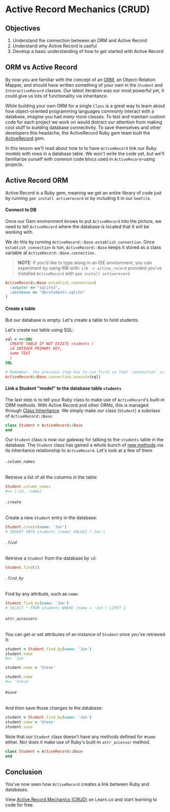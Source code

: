 # Active Record Mechanics (CRUD)

## Objectives

1.  Understand the connection between an ORM and Active Record
2.  Understand why Active Record is useful
3.  Develop a basic understanding of how to get started with Active Record

## ORM vs Active Record

By now you are familiar with the concept of an [ORM][], an Object-Relation
Mapper, and should have written something of your own in the `Student` and
`InteractiveRecord` classes. Our latest iteration was our most powerful yet,
it could give us lots of functionality via inheritance.

While building your own ORM for a single `Class` is a great way to learn about
how object-oriented programming languages commonly interact with a database,
imagine you had _many_ more classes. To test and maintain custom code for each
project we work on would distract our attention from making cool stuff to
building database connectivity. To save themselves and other developers this
headache, the ActiveRecord Ruby gem team built the [ActiveRecord][ar]
gem.

In this lesson we'll read about how to to have `ActiveRecord` link our Ruby
models with rows in a database table. We won't write the code yet, but we'll
familiarize ourself with common code blocs used in `ActiveRecord`-using
projects.

## Active Record ORM

Active Record is a Ruby gem, meaning we get an entire library of code just by
running `gem install activerecord` or by including it in our `Gemfile`.

#### Connect to DB

Once our Gem environment knows to put `ActiveRecord` into the picture, we need
to tell `ActiveRecord` where the database is located that it will be working
with.

We do this by running `ActiveRecord::Base.establish_connection`. Once
`establish_connection` is run, `ActiveRecord::Base` keeps it stored as a class
variable at `ActiveRecord::Base.connection`.

> **NOTE**: If you'd like to type along in an IDE environment, you can experiment by using
> IRB with: `irb -r active_record` provided you've installed `ActiveRecord` with
> `gem install activerecord`

```ruby
ActiveRecord::Base.establish_connection(
  :adapter => "sqlite3",
  :database => "db/students.sqlite"
)
```

#### Create a table

But our database is empty. Let's create a table to hold students.

Let's create our table using SQL:

```ruby
sql = <<-SQL
  CREATE TABLE IF NOT EXISTS students (
  id INTEGER PRIMARY KEY,
  name TEXT
  )
SQL

# Remember, the previous step has to run first so that `connection` is set!
ActiveRecord::Base.connection.execute(sql)
```

#### Link a Student "model" to the database table `students`

The last step is to tell your Ruby class to make use of `ActiveRecord`'s
built-in ORM methods. With Active Record and other ORMs, this is managed
through [Class Inheritance][ci]. We simply make _our_ class (`Student`) a
subclass of `ActiveRecord::Base`.

```ruby
class Student < ActiveRecord::Base
end
```

Our `Student` class is now our gateway for talking to the `students` table in
the database. The `Student` class has gained a whole bunch of [new
methods][ar-methods] via its inheritance relationship to `ActiveRecord`. Let's
look at a few of them

###### `.column_names`

Retrieve a list of all the columns in the table:

```ruby
Student.column_names
#=> [:id, :name]
```

###### `.create`

Create a new `Student` entry in the database:

```ruby
Student.create(name: 'Jon')
# INSERT INTO students (name) VALUES ('Jon')
```

###### `.find`

Retrieve a `Student` from the database by `id`:

```ruby
Student.find(1)
```

###### `.find_by`

Find by any attribute, such as `name`:

```ruby
Student.find_by(name: 'Jon')
# SELECT * FROM students WHERE (name = 'Jon') LIMIT 1
```

###### `attr_accessors`

You can get or set attributes of an instance of `Student` once you've retrieved
it:

```ruby
student = Student.find_by(name: 'Jon')
student.name
#=> 'Jon'

student.name = 'Steve'

student.name
#=> 'Steve'
```

###### `#save`

And then save those changes to the database:

```ruby
student = Student.find_by(name: 'Jon')
student.name = 'Steve'
student.save
```

Note that our `Student` class doesn't have any methods defined for `#name`
either. Nor does it make use of Ruby's built-in `attr_accessor` method.

```ruby
class Student < ActiveRecord::Base
end
```

## Conclusion

You've now seen how `ActiveRecord` creates a link between Ruby and databases.

<p data-visibility='hidden'>View <a href='https://learn.co/lessons/active-record-mechanics-crud' title='Active Record Mechanics (CRUD)'>Active Record Mechanics (CRUD)</a> on Learn.co and start learning to code for free.</p>

[orm]: http://en.wikipedia.org/wiki/Object-relational_mapping
[ar]: http://guides.rubyonrails.org/active_record_basics.html
[ci]: http://rubylearning.com/satishtalim/ruby_inheritance.html
[ar-methods]: http://guides.rubyonrails.org/active_record_basics.html#creating-active-record-models
